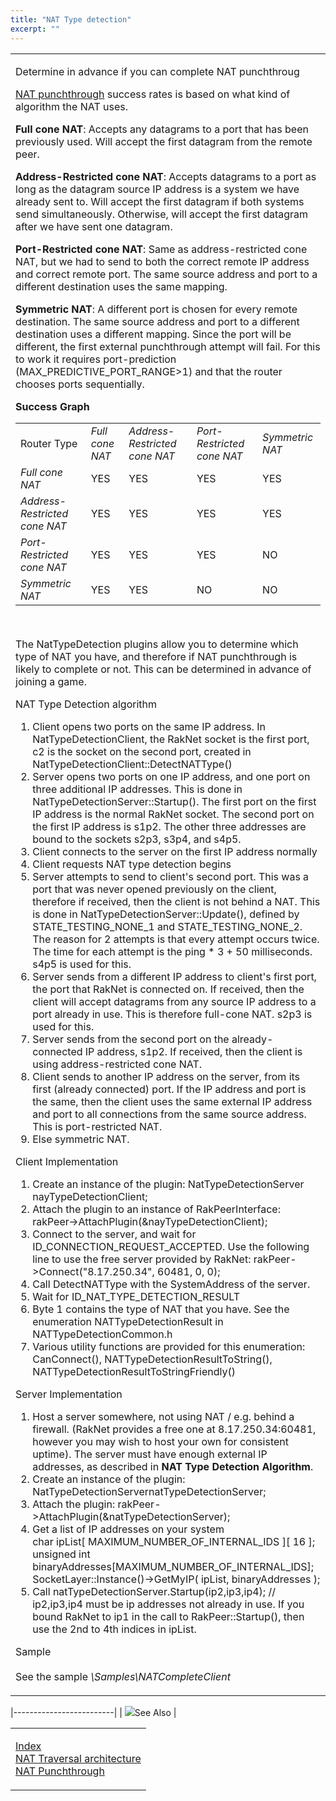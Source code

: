```yaml
---
title: "NAT Type detection"
excerpt: ""
---
```

<table>
<colgroup>
<col width="100%" />
</colgroup>
<tbody>
<tr class="odd">
<td align="left"><p><span class="RakNetBlueHeader">Determine in advance if you can complete NAT punchthroug</span></p>
<a href="http://www.jenkinssoftware.com/raknet/manual/natpunchthrough.html">NAT punchthrough</a> success rates is based on what kind of algorithm the NAT uses.
<p><strong>Full cone NAT</strong>: Accepts any datagrams to a port that has been previously used. Will accept the first datagram from the remote peer.</p>
<p><strong>Address-Restricted cone NAT</strong>: Accepts datagrams to a port as long as the datagram source IP address is a system we have already sent to. Will accept the first datagram if both systems send simultaneously. Otherwise, will accept the first datagram after we have sent one datagram.</p>
<p><strong>Port-Restricted cone NAT</strong>: Same as address-restricted cone NAT, but we had to send to both the correct remote IP address and correct remote port. The same source address and port to a different destination uses the same mapping.</p>
<p><strong>Symmetric NAT</strong>: A different port is chosen for every remote destination. The same source address and port to a different destination uses a different mapping. Since the port will be different, the first external punchthrough attempt will fail. For this to work it requires port-prediction (MAX_PREDICTIVE_PORT_RANGE&gt;1) and that the router chooses ports sequentially.</p>
<strong>Success Graph</strong>
<table>
<tbody>
<tr class="odd">
<td align="left">Router Type</td>
<td align="left"><em>Full cone NAT</em></td>
<td align="left"><em>Address-Restricted cone NAT</em></td>
<td align="left"><em>Port-Restricted cone NAT</em></td>
<td align="left"><em>Symmetric NAT</em></td>
</tr>
<tr class="even">
<td align="left"><em>Full cone NAT</em></td>
<td align="left">YES</td>
<td align="left">YES</td>
<td align="left">YES</td>
<td align="left">YES</td>
</tr>
<tr class="odd">
<td align="left"><em>Address-Restricted cone NAT</em></td>
<td align="left">YES</td>
<td align="left">YES</td>
<td align="left">YES</td>
<td align="left">YES</td>
</tr>
<tr class="even">
<td align="left"><em>Port-Restricted cone NAT</em></td>
<td align="left">YES</td>
<td align="left">YES</td>
<td align="left">YES</td>
<td align="left">NO</td>
</tr>
<tr class="odd">
<td align="left"><em>Symmetric NAT</em></td>
<td align="left">YES</td>
<td align="left">YES</td>
<td align="left">NO</td>
<td align="left">NO</td>
</tr>
</tbody>
</table>
<p> </p>
<p>The NatTypeDetection plugins allow you to determine which type of NAT you have, and therefore if NAT punchthrough is likely to complete or not. This can be determined in advance of joining a game.</p>
<p><span class="RakNetBlueHeader">NAT Type Detection algorithm</span></p>
<ol>
<li>Client opens two ports on the same IP address. In NatTypeDetectionClient, the RakNet socket is the first port, c2 is the socket on the second port, created in NatTypeDetectionClient::DetectNATType()</li>
<li>Server opens two ports on one IP address, and one port on three additional IP addresses. This is done in NatTypeDetectionServer::Startup(). The first port on the first IP address is the normal RakNet socket. The second port on the first IP address is s1p2. The other three addresses are bound to the sockets s2p3, s3p4, and s4p5.</li>
<li>Client connects to the server on the first IP address normally</li>
<li>Client requests NAT type detection begins</li>
<li>Server attempts to send to client's second port. This was a port that was never opened previously on the client, therefore if received, then the client is not behind a NAT. This is done in NatTypeDetectionServer::Update(), defined by STATE_TESTING_NONE_1 and STATE_TESTING_NONE_2. The reason for 2 attempts is that every attempt occurs twice. The time for each attempt is the ping * 3 + 50 milliseconds. s4p5 is used for this.</li>
<li>Server sends from a different IP address to client's first port, the port that RakNet is connected on. If received, then the client will accept datagrams from any source IP address to a port already in use. This is therefore full-cone NAT. s2p3 is used for this.</li>
<li>Server sends from the second port on the already-connected IP address, s1p2. If received, then the client is using address-restricted cone NAT.</li>
<li>Client sends to another IP address on the server, from its first (already connected) port. If the IP address and port is the same, then the client uses the same external IP address and port to all connections from the same source address. This is port-restricted NAT.</li>
<li>Else symmetric NAT.</li>
</ol>
<p><span class="RakNetBlueHeader">Client Implementation</span></p>
<ol>
<li>Create an instance of the plugin: <span class="RakNetCode">NatTypeDetectionServer nayTypeDetectionClient;</span></li>
<li>Attach the plugin to an instance of RakPeerInterface: <span class="RakNetCode">rakPeer-&gt;AttachPlugin(&amp;nayTypeDetectionClient);</span></li>
<li>Connect to the server, and wait for ID_CONNECTION_REQUEST_ACCEPTED. Use the following line to use the free server provided by RakNet: <span class="RakNetCode">rakPeer-&gt;Connect(&quot;8.17.250.34&quot;, 60481, 0, 0);</span></li>
<li>Call DetectNATType with the SystemAddress of the server.</li>
<li>Wait for ID_NAT_TYPE_DETECTION_RESULT<span class="RakNetCode"></span></li>
<li>Byte 1 contains the type of NAT that you have. See the enumeration NATTypeDetectionResult in NATTypeDetectionCommon.h</li>
<li>Various utility functions are provided for this enumeration: <span class="RakNetCode">CanConnect(), NATTypeDetectionResultToString(), NATTypeDetectionResultToStringFriendly()</span></li>
</ol>
<p><span class="RakNetBlueHeader">Server Implementation</span></p>
<ol>
<li>Host a server somewhere, not using NAT / e.g. behind a firewall. (RakNet provides a free one at 8.17.250.34:60481, however you may wish to host your own for consistent uptime). The server must have enough external IP addresses, as described in <strong>NAT Type Detection Algorithm</strong>.</li>
<li>Create an instance of the plugin: <span class="RakNetCode">NatTypeDetectionServernatTypeDetectionServer;</span></li>
<li>Attach the plugin: <span class="RakNetCode">rakPeer-&gt;AttachPlugin(&amp;natTypeDetectionServer);</span></li>
<li>Get a list of IP addresses on your system<br /> <span class="RakNetCode">char ipList[ MAXIMUM_NUMBER_OF_INTERNAL_IDS ][ 16 ];<br /> unsigned int binaryAddresses[MAXIMUM_NUMBER_OF_INTERNAL_IDS];<br /> SocketLayer::Instance()-&gt;GetMyIP( ipList, binaryAddresses );</span></li>
<li>Call <span class="RakNetCode">natTypeDetectionServer.Startup(ip2,ip3,ip4); // ip2,ip3,ip4 must be ip addresses not already in use. If you bound RakNet to ip1 in the call to RakPeer::Startup(), then use the 2nd to 4th indices in ipList.</span></li>
</ol>
<p><span class="RakNetBlueHeader">Sample </span><br /><br /> See the sample <em>\Samples\NATCompleteClient</em></p></td>
</tr>
</tbody>
</table>

|-------------------------|
| ![](spacer.gif)See Also |

<table>
<colgroup>
<col width="100%" />
</colgroup>
<tbody>
<tr class="odd">
<td align="left"><p><a href="index.html">Index</a><br /> <a href="nattraversalarchitecture.html">NAT Traversal architecture</a><br /> <a href="natpunchthrough.html">NAT Punchthrough</a></p></td>
</tr>
</tbody>
</table>